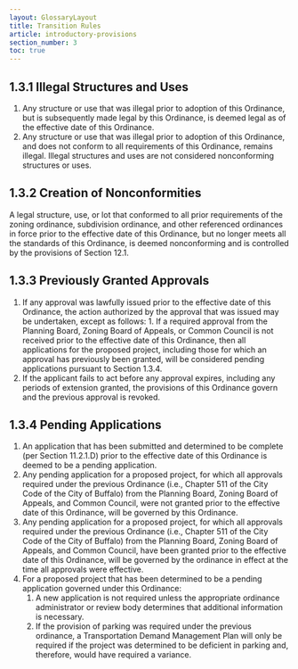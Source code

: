 ```yaml
---
layout: GlossaryLayout
title: Transition Rules
article: introductory-provisions
section_number: 3
toc: true
---
```


## 1.3.1 Illegal Structures and Uses

1. Any structure or use that was illegal prior to adoption of this Ordinance, but is subsequently made legal by this Ordinance, is deemed legal as of the effective date of this Ordinance.
2. Any structure or use that was illegal prior to adoption of this Ordinance, and does not conform to all requirements of this Ordinance, remains illegal. Illegal structures and uses are not considered nonconforming structures or uses.

## 1.3.2 Creation of Nonconformities

A legal structure, use, or lot that conformed to all prior requirements of the zoning ordinance, subdivision ordinance, and other referenced ordinances in force prior to the effective date of this Ordinance, but no longer meets all the standards of this Ordinance,
is deemed nonconforming and is controlled by the provisions of Section 12.1.

## 1.3.3 Previously Granted Approvals

1. If any approval was lawfully issued prior to the effective date of this Ordinance, the action
   authorized by the approval that was issued may be undertaken, except as follows: 1. If a required approval from the Planning Board, Zoning Board of Appeals, or Common Council is not received prior to the effective date of this Ordinance, then all applications for the proposed project, including those for which an approval has previously been granted, will be considered pending applications pursuant to Section 1.3.4.
2. If the applicant fails to act before any approval expires, including any periods of extension granted, the provisions of this Ordinance govern and the previous approval is revoked.

## 1.3.4 Pending Applications

1. An application that has been submitted and determined to be complete (per Section 11.2.1.D) prior to the effective date of this Ordinance is deemed to be a pending application.
2. Any pending application for a proposed project, for which all approvals required under the previous Ordinance (i.e., Chapter 511 of the City Code of the City of Buffalo) from the Planning Board, Zoning Board of Appeals, and Common Council, were not granted prior to the effective date of this Ordinance, will be governed by this Ordinance.
3. Any pending application for a proposed project, for which all approvals required under the previous Ordinance (i.e., Chapter 511 of the City Code of the City of Buffalo) from the Planning Board, Zoning Board of Appeals, and Common Council, have been granted prior to the effective date of this Ordinance, will be governed by the ordinance in effect at the time all approvals were effective.
4. For a proposed project that has been determined to be a pending application governed under this Ordinance:
   1. A new application is not required unless the appropriate ordinance administrator or review body determines that additional information is necessary.
   2. If the provision of parking was required under the previous ordinance, a Transportation Demand Management Plan will only be required if the project was determined to be deficient in parking and, therefore, would have required a variance.

